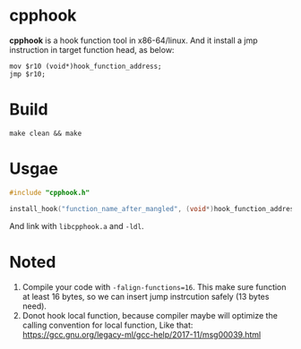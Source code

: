 # cpphook
**cpphook** is a hook function tool in x86-64/linux. And it install a jmp instruction in target function head, as below:
```
mov $r10 (void*)hook_function_address;
jmp $r10;
```

# Build
```
make clean && make
```

# Usgae
```c++
#include "cpphook.h"

install_hook("function_name_after_mangled", (void*)hook_function_address);
```
And link with `libcpphook.a` and `-ldl`.

# Noted
1. Compile your code with `-falign-functions=16`. This make sure function at least 16 bytes, so we can insert jump instrcution safely (13 bytes need).
2. Donot hook local function, because compiler maybe will optimize the calling convention for local function, Like that:
https://gcc.gnu.org/legacy-ml/gcc-help/2017-11/msg00039.html
